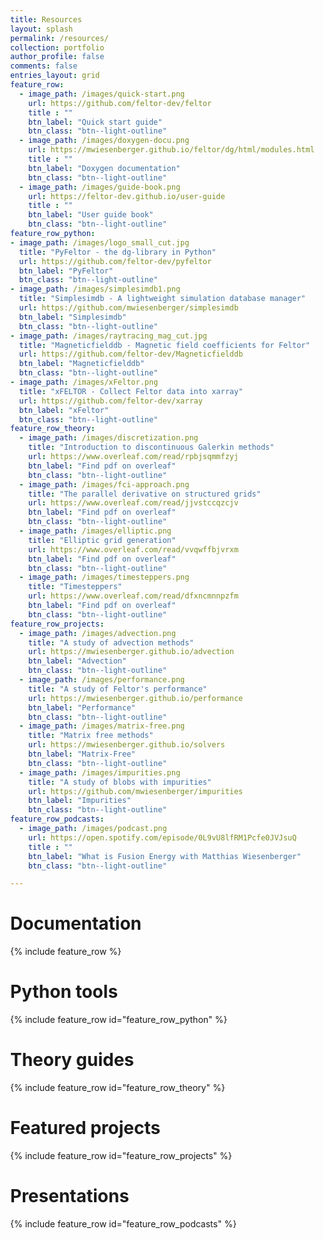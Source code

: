 ```yaml
---
title: Resources
layout: splash
permalink: /resources/
collection: portfolio
author_profile: false
comments: false
entries_layout: grid
feature_row:
  - image_path: /images/quick-start.png
    url: https://github.com/feltor-dev/feltor
    title : ""
    btn_label: "Quick start guide"
    btn_class: "btn--light-outline"
  - image_path: /images/doxygen-docu.png
    url: https://mwiesenberger.github.io/feltor/dg/html/modules.html
    title : ""
    btn_label: "Doxygen documentation"
    btn_class: "btn--light-outline"
  - image_path: /images/guide-book.png
    url: https://feltor-dev.github.io/user-guide
    title : ""
    btn_label: "User guide book"
    btn_class: "btn--light-outline"
feature_row_python:
- image_path: /images/logo_small_cut.jpg
  title: "PyFeltor - the dg-library in Python"
  url: https://github.com/feltor-dev/pyfeltor
  btn_label: "PyFeltor"
  btn_class: "btn--light-outline"
- image_path: /images/simplesimdb1.png
  title: "Simplesimdb - A lightweight simulation database manager"
  url: https://github.com/mwiesenberger/simplesimdb
  btn_label: "Simplesimdb"
  btn_class: "btn--light-outline"
- image_path: /images/raytracing_mag_cut.jpg
  title: "Magneticfielddb - Magnetic field coefficients for Feltor"
  url: https://github.com/feltor-dev/Magneticfielddb
  btn_label: "Magneticfielddb"
  btn_class: "btn--light-outline"
- image_path: /images/xFeltor.png
  title: "xFELTOR - Collect Feltor data into xarray"
  url: https://github.com/feltor-dev/xarray
  btn_label: "xFeltor"
  btn_class: "btn--light-outline"
feature_row_theory:
  - image_path: /images/discretization.png
    title: "Introduction to discontinuous Galerkin methods"
    url: https://www.overleaf.com/read/rpbjsqmmfzyj
    btn_label: "Find pdf on overleaf"
    btn_class: "btn--light-outline"
  - image_path: /images/fci-approach.png
    title: "The parallel derivative on structured grids"
    url: https://www.overleaf.com/read/jjvstccqzcjv
    btn_label: "Find pdf on overleaf"
    btn_class: "btn--light-outline"
  - image_path: /images/elliptic.png
    title: "Elliptic grid generation"
    url: https://www.overleaf.com/read/vvqwffbjvrxm
    btn_label: "Find pdf on overleaf"
    btn_class: "btn--light-outline"
  - image_path: /images/timesteppers.png
    title: "Timesteppers"
    url: https://www.overleaf.com/read/dfxncmnnpzfm
    btn_label: "Find pdf on overleaf"
    btn_class: "btn--light-outline"
feature_row_projects:
  - image_path: /images/advection.png
    title: "A study of advection methods"
    url: https://mwiesenberger.github.io/advection
    btn_label: "Advection"
    btn_class: "btn--light-outline"
  - image_path: /images/performance.png
    title: "A study of Feltor's performance"
    url: https://mwiesenberger.github.io/performance
    btn_label: "Performance"
    btn_class: "btn--light-outline"
  - image_path: /images/matrix-free.png
    title: "Matrix free methods"
    url: https://mwiesenberger.github.io/solvers
    btn_label: "Matrix-Free"
    btn_class: "btn--light-outline"
  - image_path: /images/impurities.png
    title: "A study of blobs with impurities"
    url: https://github.com/mwiesenberger/impurities
    btn_label: "Impurities"
    btn_class: "btn--light-outline"
feature_row_podcasts:
  - image_path: /images/podcast.png
    url: https://open.spotify.com/episode/0L9vU8lfRM1Pcfe0JVJsuQ
    title : ""
    btn_label: "What is Fusion Energy with Matthias Wiesenberger"
    btn_class: "btn--light-outline"

---
```

<!--
  - image_path: /images/doxygen-docu.png
    url: /doc/dg/html/modules.html
-->
# Documentation
{% include feature_row %}

# Python tools

{% include feature_row id="feature_row_python" %}

# Theory guides

{% include feature_row id="feature_row_theory" %}

# Featured projects

{% include feature_row id="feature_row_projects" %}

# Presentations
{% include feature_row id="feature_row_podcasts" %}
<!--Get the samples from https://www.adobe.com/go/pdfembedapi_samples -->

<html>

<head>
 <title>Adobe Document Services PDF Embed API Sample</title>
 <meta charset="utf-8"/>
 <meta http-equiv="X-UA-Compatible" content="IE=edge,chrome=1"/>
 <meta id="viewport" name="viewport" content="width=device-width, initial-scale=1"/>
</head>

<body style="margin: 0px">
 <div id="adobe-dc-view" style="height: 460px; width: 650px; margin: 10px;"></div>
<script src="https://documentcloud.adobe.com/view-sdk/main.js"></script>
<script type="text/javascript">
	document.addEventListener("adobe_dc_view_sdk.ready", function(){
		var adobeDCView = new AdobeDC.View({
            <!-- To make it work, open website as localhost:4000 -->
            clientId: "21ffcb718aa34dc793dfc7a08f9dca1b",
            <!-- localhost clientId: "edc00577719e4c0ead044d48d3c3efc1", -->
            divId: "adobe-dc-view"});
		adobeDCView.previewFile({
			content:{location: {url: "/_includes/FeltorNeutralHeader.pdf"}},
			metaData:{fileName: "GPU programming in practice"}
		}, {embedMode: "SIZED_CONTAINER"});
	});
</script>
</body>


 <div id="adobe-dc-view2" style="height: 460px; width: 650px; margin: 10px;"></div>
<script src="https://documentcloud.adobe.com/view-sdk/main.js"></script>
<script type="text/javascript">
	document.addEventListener("adobe_dc_view_sdk.ready", function(){
		var adobeDCView = new AdobeDC.View({
            <!-- To make it work, open website as localhost:4000 -->
            clientId: "21ffcb718aa34dc793dfc7a08f9dca1b",
            <!--clientId: "edc00577719e4c0ead044d48d3c3efc1",-->
            divId: "adobe-dc-view2"});
		adobeDCView.previewFile({
			content:{location: {url: "/_includes/Presentation__Intro_dG.pdf"}},
			metaData:{fileName: "Introduction to dG methods"}
		}, {embedMode: "SIZED_CONTAINER"});
	});
</script>

</html>
